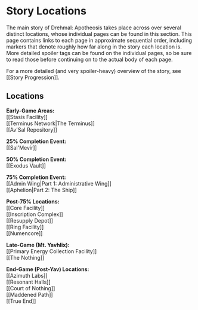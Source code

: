 # Story Locations

The main story of Drehmal: Apotheosis takes place across over several distinct locations, whose individual pages can be found in this section. This page contains links to each page in approximate sequential order, including markers that denote roughly how far along in the story each location is. More detailed spoiler tags can be found on the individual pages, so be sure to read those before continuing on to the actual body of each page.

For a more detailed (and very spoiler-heavy) overview of the story, see [[Story Progression]].

## Locations

**Early-Game Areas:** <br>
[[Stasis Facility]] <br>
[[Terminus Network|The Terminus]] <br>
[[Av'Sal Repository]]

**25% Completion Event:** <br>
[[Sal'Mevir]]

**50% Completion Event:** <br>
[[Exodus Vault]]

**75% Completion Event:** <br>
[[Admin Wing|Part 1: Administrative Wing]] <br>
[[Aphelion|Part 2: The Ship]]

**Post-75% Locations:** <br>
[[Core Facility]] <br>
[[Inscription Complex]] <br>
[[Resupply Depot]] <br>
[[Ring Facility]] <br>
[[Numencore]]

**Late-Game (Mt. Yavhlix):** <br>
[[Primary Energy Collection Facility]] <br>
[[The Nothing]]

**End-Game (Post-Yav) Locations:** <br>
[[Azimuth Labs]] <br>
[[Resonant Halls]] <br>
[[Court of Nothing]] <br>
[[Maddened Path]] <br>
[[True End]]
